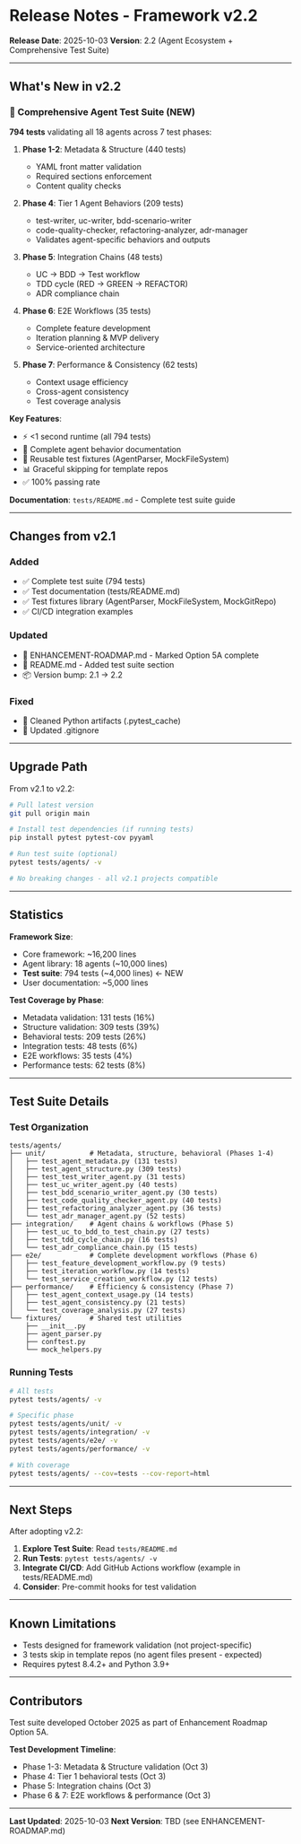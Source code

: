 # Release Notes - Framework v2.2

**Release Date**: 2025-10-03
**Version**: 2.2 (Agent Ecosystem + Comprehensive Test Suite)

---

## What's New in v2.2

### 🧪 Comprehensive Agent Test Suite (NEW)

**794 tests** validating all 18 agents across 7 test phases:

1. **Phase 1-2**: Metadata & Structure (440 tests)
   - YAML front matter validation
   - Required sections enforcement
   - Content quality checks

2. **Phase 4**: Tier 1 Agent Behaviors (209 tests)
   - test-writer, uc-writer, bdd-scenario-writer
   - code-quality-checker, refactoring-analyzer, adr-manager
   - Validates agent-specific behaviors and outputs

3. **Phase 5**: Integration Chains (48 tests)
   - UC → BDD → Test workflow
   - TDD cycle (RED → GREEN → REFACTOR)
   - ADR compliance chain

4. **Phase 6**: E2E Workflows (35 tests)
   - Complete feature development
   - Iteration planning & MVP delivery
   - Service-oriented architecture

5. **Phase 7**: Performance & Consistency (62 tests)
   - Context usage efficiency
   - Cross-agent consistency
   - Test coverage analysis

**Key Features**:
- ⚡ <1 second runtime (all 794 tests)
- 🎯 Complete agent behavior documentation
- 🔧 Reusable test fixtures (AgentParser, MockFileSystem)
- 📊 Graceful skipping for template repos
- ✅ 100% passing rate

**Documentation**: `tests/README.md` - Complete test suite guide

---

## Changes from v2.1

### Added
- ✅ Complete test suite (794 tests)
- ✅ Test documentation (tests/README.md)
- ✅ Test fixtures library (AgentParser, MockFileSystem, MockGitRepo)
- ✅ CI/CD integration examples

### Updated
- 📖 ENHANCEMENT-ROADMAP.md - Marked Option 5A complete
- 📖 README.md - Added test suite section
- 📦 Version bump: 2.1 → 2.2

### Fixed
- 🧹 Cleaned Python artifacts (.pytest_cache)
- 🧹 Updated .gitignore

---

## Upgrade Path

From v2.1 to v2.2:

```bash
# Pull latest version
git pull origin main

# Install test dependencies (if running tests)
pip install pytest pytest-cov pyyaml

# Run test suite (optional)
pytest tests/agents/ -v

# No breaking changes - all v2.1 projects compatible
```

---

## Statistics

**Framework Size**:
- Core framework: ~16,200 lines
- Agent library: 18 agents (~10,000 lines)
- **Test suite**: 794 tests (~4,000 lines) ← NEW
- User documentation: ~5,000 lines

**Test Coverage by Phase**:
- Metadata validation: 131 tests (16%)
- Structure validation: 309 tests (39%)
- Behavioral tests: 209 tests (26%)
- Integration tests: 48 tests (6%)
- E2E workflows: 35 tests (4%)
- Performance tests: 62 tests (8%)

---

## Test Suite Details

### Test Organization
```
tests/agents/
├── unit/           # Metadata, structure, behavioral (Phases 1-4)
│   ├── test_agent_metadata.py (131 tests)
│   ├── test_agent_structure.py (309 tests)
│   ├── test_test_writer_agent.py (31 tests)
│   ├── test_uc_writer_agent.py (40 tests)
│   ├── test_bdd_scenario_writer_agent.py (30 tests)
│   ├── test_code_quality_checker_agent.py (40 tests)
│   ├── test_refactoring_analyzer_agent.py (36 tests)
│   └── test_adr_manager_agent.py (52 tests)
├── integration/    # Agent chains & workflows (Phase 5)
│   ├── test_uc_to_bdd_to_test_chain.py (27 tests)
│   ├── test_tdd_cycle_chain.py (16 tests)
│   └── test_adr_compliance_chain.py (15 tests)
├── e2e/            # Complete development workflows (Phase 6)
│   ├── test_feature_development_workflow.py (9 tests)
│   ├── test_iteration_workflow.py (14 tests)
│   └── test_service_creation_workflow.py (12 tests)
├── performance/    # Efficiency & consistency (Phase 7)
│   ├── test_agent_context_usage.py (14 tests)
│   ├── test_agent_consistency.py (21 tests)
│   └── test_coverage_analysis.py (27 tests)
└── fixtures/       # Shared test utilities
    ├── __init__.py
    ├── agent_parser.py
    ├── conftest.py
    └── mock_helpers.py
```

### Running Tests
```bash
# All tests
pytest tests/agents/ -v

# Specific phase
pytest tests/agents/unit/ -v
pytest tests/agents/integration/ -v
pytest tests/agents/e2e/ -v
pytest tests/agents/performance/ -v

# With coverage
pytest tests/agents/ --cov=tests --cov-report=html
```

---

## Next Steps

After adopting v2.2:

1. **Explore Test Suite**: Read `tests/README.md`
2. **Run Tests**: `pytest tests/agents/ -v`
3. **Integrate CI/CD**: Add GitHub Actions workflow (example in tests/README.md)
4. **Consider**: Pre-commit hooks for test validation

---

## Known Limitations

- Tests designed for framework validation (not project-specific)
- 3 tests skip in template repos (no agent files present - expected)
- Requires pytest 8.4.2+ and Python 3.9+

---

## Contributors

Test suite developed October 2025 as part of Enhancement Roadmap Option 5A.

**Test Development Timeline**:
- Phase 1-3: Metadata & Structure validation (Oct 3)
- Phase 4: Tier 1 behavioral tests (Oct 3)
- Phase 5: Integration chains (Oct 3)
- Phase 6 & 7: E2E workflows & performance (Oct 3)

---

**Last Updated**: 2025-10-03
**Next Version**: TBD (see ENHANCEMENT-ROADMAP.md)
